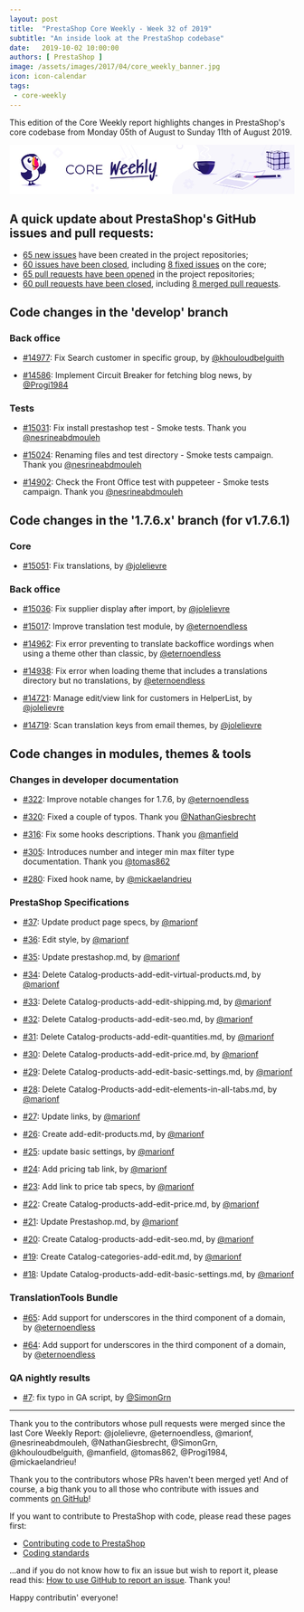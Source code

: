 ```yaml
---
layout: post
title:  "PrestaShop Core Weekly - Week 32 of 2019"
subtitle: "An inside look at the PrestaShop codebase"
date:   2019-10-02 10:00:00
authors: [ PrestaShop ]
image: /assets/images/2017/04/core_weekly_banner.jpg
icon: icon-calendar
tags:
 - core-weekly
---
```


This edition of the Core Weekly report highlights changes in PrestaShop's core codebase from Monday 05th of August to Sunday 11th of August 2019.

![Core Weekly banner](/assets/images/2018/12/banner-core-weekly.jpg)

## A quick update about PrestaShop's GitHub issues and pull requests:

- [65 new issues](https://github.com/search?q=org%3APrestaShop+is%3Apublic++-repo%3Aprestashop%2Fprestashop.github.io++is%3Aissue+created%3A2019-08-05..2019-08-11) have been created in the project repositories;
- [60 issues have been closed](https://github.com/search?q=org%3APrestaShop+is%3Apublic++-repo%3Aprestashop%2Fprestashop.github.io++is%3Aissue+closed%3A2019-08-05..2019-08-11), including [8 fixed issues](https://github.com/search?q=org%3APrestaShop+is%3Apublic++-repo%3Aprestashop%2Fprestashop.github.io++is%3Aissue+label%3Afixed+closed%3A2019-08-05..2019-08-11) on the core;
- [65 pull requests have been opened](https://github.com/search?q=org%3APrestaShop+is%3Apublic++-repo%3Aprestashop%2Fprestashop.github.io++is%3Apr+created%3A2019-08-05..2019-08-11) in the project repositories;
- [60 pull requests have been closed](https://github.com/search?q=org%3APrestaShop+is%3Apublic++-repo%3Aprestashop%2Fprestashop.github.io++is%3Apr+closed%3A2019-08-05..2019-08-11), including [8 merged pull requests](https://github.com/search?q=org%3APrestaShop+is%3Apublic++-repo%3Aprestashop%2Fprestashop.github.io++is%3Apr+merged%3A2019-08-05..2019-08-11).
        

## Code changes in the 'develop' branch

### Back office

* [#14977](https://github.com/PrestaShop/PrestaShop/pull/14977): Fix Search customer in specific group, by [@khouloudbelguith](https://github.com/khouloudbelguith)

* [#14586](https://github.com/PrestaShop/PrestaShop/pull/14586): Implement Circuit Breaker for fetching blog news, by [@Progi1984](https://github.com/Progi1984)

### Tests

* [#15031](https://github.com/PrestaShop/PrestaShop/pull/15031): Fix install prestashop test - Smoke tests. Thank you [@nesrineabdmouleh](https://github.com/nesrineabdmouleh)

* [#15024](https://github.com/PrestaShop/PrestaShop/pull/15024): Renaming files and test directory - Smoke tests campaign. Thank you [@nesrineabdmouleh](https://github.com/nesrineabdmouleh)

* [#14902](https://github.com/PrestaShop/PrestaShop/pull/14902): Check the Front Office test with puppeteer - Smoke tests campaign. Thank you [@nesrineabdmouleh](https://github.com/nesrineabdmouleh)

## Code changes in the '1.7.6.x' branch (for v1.7.6.1)

### Core

* [#15051](https://github.com/PrestaShop/PrestaShop/pull/15051): Fix translations, by [@jolelievre](https://github.com/jolelievre)

### Back office

* [#15036](https://github.com/PrestaShop/PrestaShop/pull/15036): Fix supplier display after import, by [@jolelievre](https://github.com/jolelievre)

* [#15017](https://github.com/PrestaShop/PrestaShop/pull/15017): Improve translation test module, by [@eternoendless](https://github.com/eternoendless)

* [#14962](https://github.com/PrestaShop/PrestaShop/pull/14962): Fix error preventing to translate backoffice wordings when using a theme other than classic, by [@eternoendless](https://github.com/eternoendless)

* [#14938](https://github.com/PrestaShop/PrestaShop/pull/14938): Fix error when loading theme that includes a translations directory but no translations, by [@eternoendless](https://github.com/eternoendless)

* [#14721](https://github.com/PrestaShop/PrestaShop/pull/14721): Manage edit/view link for customers in HelperList, by [@jolelievre](https://github.com/jolelievre)

* [#14719](https://github.com/PrestaShop/PrestaShop/pull/14719): Scan translation keys from email themes, by [@jolelievre](https://github.com/jolelievre)

## Code changes in modules, themes & tools

### Changes in developer documentation

* [#322](https://github.com/PrestaShop/docs/pull/322): Improve notable changes for 1.7.6, by [@eternoendless](https://github.com/eternoendless)

* [#320](https://github.com/PrestaShop/docs/pull/320): Fixed a couple of typos. Thank you [@NathanGiesbrecht](https://github.com/NathanGiesbrecht)

* [#316](https://github.com/PrestaShop/docs/pull/316): Fix some hooks descriptions. Thank you [@manfield](https://github.com/manfield)

* [#305](https://github.com/PrestaShop/docs/pull/305): Introduces number and integer min max filter type documentation. Thank you [@tomas862](https://github.com/tomas862)

* [#280](https://github.com/PrestaShop/docs/pull/280): Fixed hook name, by [@mickaelandrieu](https://github.com/mickaelandrieu)

### PrestaShop Specifications

* [#37](https://github.com/PrestaShop/prestashop-specs/pull/37): Update product page specs, by [@marionf](https://github.com/marionf)

* [#36](https://github.com/PrestaShop/prestashop-specs/pull/36): Edit style, by [@marionf](https://github.com/marionf)

* [#35](https://github.com/PrestaShop/prestashop-specs/pull/35): Update prestashop.md, by [@marionf](https://github.com/marionf)

* [#34](https://github.com/PrestaShop/prestashop-specs/pull/34): Delete Catalog-products-add-edit-virtual-products.md, by [@marionf](https://github.com/marionf)

* [#33](https://github.com/PrestaShop/prestashop-specs/pull/33): Delete Catalog-products-add-edit-shipping.md, by [@marionf](https://github.com/marionf)

* [#32](https://github.com/PrestaShop/prestashop-specs/pull/32): Delete Catalog-products-add-edit-seo.md, by [@marionf](https://github.com/marionf)

* [#31](https://github.com/PrestaShop/prestashop-specs/pull/31): Delete Catalog-products-add-edit-quantities.md, by [@marionf](https://github.com/marionf)

* [#30](https://github.com/PrestaShop/prestashop-specs/pull/30): Delete Catalog-products-add-edit-price.md, by [@marionf](https://github.com/marionf)

* [#29](https://github.com/PrestaShop/prestashop-specs/pull/29): Delete Catalog-products-add-edit-basic-settings.md, by [@marionf](https://github.com/marionf)

* [#28](https://github.com/PrestaShop/prestashop-specs/pull/28): Delete Catalog-Products-add-edit-elements-in-all-tabs.md, by [@marionf](https://github.com/marionf)

* [#27](https://github.com/PrestaShop/prestashop-specs/pull/27): Update links, by [@marionf](https://github.com/marionf)

* [#26](https://github.com/PrestaShop/prestashop-specs/pull/26): Create add-edit-products.md, by [@marionf](https://github.com/marionf)

* [#25](https://github.com/PrestaShop/prestashop-specs/pull/25): update basic settings, by [@marionf](https://github.com/marionf)

* [#24](https://github.com/PrestaShop/prestashop-specs/pull/24): Add pricing tab link, by [@marionf](https://github.com/marionf)

* [#23](https://github.com/PrestaShop/prestashop-specs/pull/23): Add link to price tab specs, by [@marionf](https://github.com/marionf)

* [#22](https://github.com/PrestaShop/prestashop-specs/pull/22): Create Catalog-products-add-edit-price.md, by [@marionf](https://github.com/marionf)

* [#21](https://github.com/PrestaShop/prestashop-specs/pull/21): Update Prestashop.md, by [@marionf](https://github.com/marionf)

* [#20](https://github.com/PrestaShop/prestashop-specs/pull/20): Create Catalog-products-add-edit-seo.md, by [@marionf](https://github.com/marionf)

* [#19](https://github.com/PrestaShop/prestashop-specs/pull/19): Create Catalog-categories-add-edit.md, by [@marionf](https://github.com/marionf)

* [#18](https://github.com/PrestaShop/prestashop-specs/pull/18): Update Catalog-products-add-edit-basic-settings.md, by [@marionf](https://github.com/marionf)

### TranslationTools Bundle

* [#65](https://github.com/PrestaShop/TranslationToolsBundle/pull/65): Add support for underscores in the third component of a domain, by [@eternoendless](https://github.com/eternoendless)

* [#64](https://github.com/PrestaShop/TranslationToolsBundle/pull/64): Add support for underscores in the third component of a domain, by [@eternoendless](https://github.com/eternoendless)

### QA nightly results

* [#7](https://github.com/PrestaShop/QANightlyResults/pull/7): fix typo in GA script, by [@SimonGrn](https://github.com/SimonGrn)

<hr />

Thank you to the contributors whose pull requests were merged since the last Core Weekly Report: @jolelievre, @eternoendless, @marionf, @nesrineabdmouleh, @NathanGiesbrecht, @SimonGrn, @khouloudbelguith, @manfield, @tomas862, @Progi1984, @mickaelandrieu!

Thank you to the contributors whose PRs haven't been merged yet! And of course, a big thank you to all those who contribute with issues and comments [on GitHub](https://github.com/PrestaShop/PrestaShop)!

If you want to contribute to PrestaShop with code, please read these pages first:

 * [Contributing code to PrestaShop](https://devdocs.prestashop.com/1.7/contribute/contribution-guidelines/)
 * [Coding standards](https://devdocs.prestashop.com/1.7/development/coding-standards/)

...and if you do not know how to fix an issue but wish to report it, please read this: [How to use GitHub to report an issue](https://devdocs.prestashop.com/1.7/contribute/contribute-reporting-issues/). Thank you!

Happy contributin' everyone!

